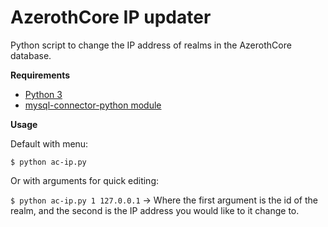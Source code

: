 # AzerothCore IP updater
Python script to change the IP address of realms in the AzerothCore database.

**Requirements**
- [Python 3](https://www.python.org/downloads/)
- [mysql-connector-python module](https://dev.mysql.com/doc/connector-python/en/)

**Usage**

Default with menu:

`$ python ac-ip.py`

Or with arguments for quick editing:

`$ python ac-ip.py 1 127.0.0.1` -> Where the first argument is the id of the realm, and the second is the IP address you would like to it change to.





